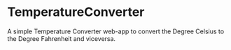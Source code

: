 # TemperatureConverter
A simple Temperature Converter web-app to convert the Degree Celsius to the Degree Fahrenheit and viceversa.
